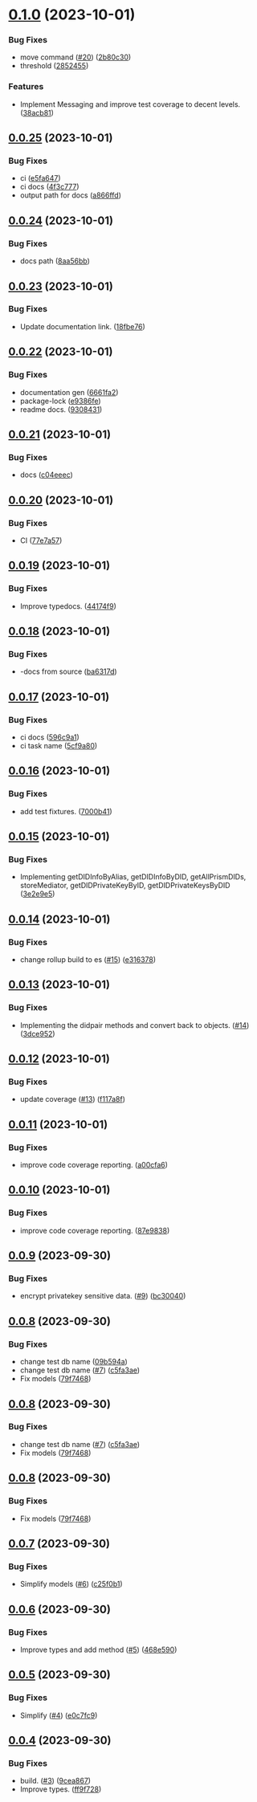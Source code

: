 # [0.1.0](https://github.com/elribonazo/pluto-encrypted/compare/v0.0.25...v0.1.0) (2023-10-01)


### Bug Fixes

* move command ([#20](https://github.com/elribonazo/pluto-encrypted/issues/20)) ([2b80c30](https://github.com/elribonazo/pluto-encrypted/commit/2b80c304c68725584f0c2f0b1e29222e81ef0842))
* threshold ([2852455](https://github.com/elribonazo/pluto-encrypted/commit/28524554e7a46e0e44daa6fdb911971e66808aaf))


### Features

* Implement Messaging and improve test coverage to decent levels. ([38acb81](https://github.com/elribonazo/pluto-encrypted/commit/38acb81bea559598131dd9991c973af5a9b4d936))

## [0.0.25](https://github.com/elribonazo/pluto-encrypted/compare/v0.0.24...v0.0.25) (2023-10-01)


### Bug Fixes

* ci ([e5fa647](https://github.com/elribonazo/pluto-encrypted/commit/e5fa647d7f2e3b2998ff2776fc09247c85098d9a))
* ci docs ([4f3c777](https://github.com/elribonazo/pluto-encrypted/commit/4f3c7774c64e35c1689d67398ed1af29b1348d6b))
* output path for docs ([a866ffd](https://github.com/elribonazo/pluto-encrypted/commit/a866ffd6112dc52ee538de78e842edee75a0ea09))

## [0.0.24](https://github.com/elribonazo/pluto-encrypted/compare/v0.0.23...v0.0.24) (2023-10-01)


### Bug Fixes

* docs path ([8aa56bb](https://github.com/elribonazo/pluto-encrypted/commit/8aa56bb1e1418d6753ee123acabda52f1ef10c50))

## [0.0.23](https://github.com/elribonazo/pluto-encrypted/compare/v0.0.22...v0.0.23) (2023-10-01)


### Bug Fixes

* Update documentation link. ([18fbe76](https://github.com/elribonazo/pluto-encrypted/commit/18fbe7663f20a8fbb9c3a538064958569fd08ac1))

## [0.0.22](https://github.com/elribonazo/pluto-encrypted/compare/v0.0.21...v0.0.22) (2023-10-01)


### Bug Fixes

* documentation gen ([6661fa2](https://github.com/elribonazo/pluto-encrypted/commit/6661fa20221d76e86cb172e0a2f1ab343ab68f4e))
* package-lock ([e9386fe](https://github.com/elribonazo/pluto-encrypted/commit/e9386fe7f607fc8e2f369b13ac4dd63e21e4e0f9))
* readme docs. ([9308431](https://github.com/elribonazo/pluto-encrypted/commit/9308431675f11f2f857633c203ded08225e4d808))

## [0.0.21](https://github.com/elribonazo/pluto-encrypted/compare/v0.0.20...v0.0.21) (2023-10-01)


### Bug Fixes

* docs ([c04eeec](https://github.com/elribonazo/pluto-encrypted/commit/c04eeec38e3667337f06d39bdb9ffdfef172754a))

## [0.0.20](https://github.com/elribonazo/pluto-encrypted/compare/v0.0.19...v0.0.20) (2023-10-01)


### Bug Fixes

* CI ([77e7a57](https://github.com/elribonazo/pluto-encrypted/commit/77e7a57ff2f6353db4852515f17ab5371efa0d54))

## [0.0.19](https://github.com/elribonazo/pluto-encrypted/compare/v0.0.18...v0.0.19) (2023-10-01)


### Bug Fixes

* Improve typedocs. ([44174f9](https://github.com/elribonazo/pluto-encrypted/commit/44174f9892c9ca9352f7c8e0b12a078819f105a6))

## [0.0.18](https://github.com/elribonazo/pluto-encrypted/compare/v0.0.17...v0.0.18) (2023-10-01)


### Bug Fixes

* -docs from source ([ba6317d](https://github.com/elribonazo/pluto-encrypted/commit/ba6317d436a9103cbf2cc47ab5d1a7abc7b10095))

## [0.0.17](https://github.com/elribonazo/pluto-encrypted/compare/v0.0.16...v0.0.17) (2023-10-01)


### Bug Fixes

* ci docs ([596c9a1](https://github.com/elribonazo/pluto-encrypted/commit/596c9a1a358d7f1e9481fc7dcda65029cb865f05))
* ci task name ([5cf9a80](https://github.com/elribonazo/pluto-encrypted/commit/5cf9a800819dd02cf2d9c9ef5474a748e2dcf54d))

## [0.0.16](https://github.com/elribonazo/pluto-encrypted/compare/v0.0.15...v0.0.16) (2023-10-01)


### Bug Fixes

* add test fixtures. ([7000b41](https://github.com/elribonazo/pluto-encrypted/commit/7000b41ddca1d956576975ff70311e5375e299f2))

## [0.0.15](https://github.com/elribonazo/pluto-encrypted/compare/v0.0.14...v0.0.15) (2023-10-01)


### Bug Fixes

* Implementing getDIDInfoByAlias, getDIDInfoByDID, getAllPrismDIDs, storeMediator, getDIDPrivateKeyByID, getDIDPrivateKeysByDID ([3e2e9e5](https://github.com/elribonazo/pluto-encrypted/commit/3e2e9e56ff76432801e39e4ed3c037a86157c0d1))

## [0.0.14](https://github.com/elribonazo/pluto-encrypted/compare/v0.0.13...v0.0.14) (2023-10-01)


### Bug Fixes

* change rollup build to es ([#15](https://github.com/elribonazo/pluto-encrypted/issues/15)) ([e316378](https://github.com/elribonazo/pluto-encrypted/commit/e316378b3e496aa67af6c8a3046ff1c445f05252))

## [0.0.13](https://github.com/elribonazo/pluto-encrypted/compare/v0.0.12...v0.0.13) (2023-10-01)


### Bug Fixes

* Implementing the didpair methods and convert back to objects. ([#14](https://github.com/elribonazo/pluto-encrypted/issues/14)) ([3dce952](https://github.com/elribonazo/pluto-encrypted/commit/3dce952ec56f4eadf378ba25d718241ecf1085d5))

## [0.0.12](https://github.com/elribonazo/pluto-encrypted/compare/v0.0.11...v0.0.12) (2023-10-01)


### Bug Fixes

* update coverage ([#13](https://github.com/elribonazo/pluto-encrypted/issues/13)) ([f117a8f](https://github.com/elribonazo/pluto-encrypted/commit/f117a8fb7ea7db0c22480d9a2e85b39471b53603))

## [0.0.11](https://github.com/elribonazo/pluto-encrypted/compare/v0.0.10...v0.0.11) (2023-10-01)


### Bug Fixes

* improve code coverage reporting. ([a00cfa6](https://github.com/elribonazo/pluto-encrypted/commit/a00cfa631ce0074ac00989fb83af7cb8a8fc14b5))

## [0.0.10](https://github.com/elribonazo/pluto-encrypted/compare/v0.0.9...v0.0.10) (2023-10-01)


### Bug Fixes

* improve code coverage reporting. ([87e9838](https://github.com/elribonazo/pluto-encrypted/commit/87e9838202806bf25671b386ffa3c2ae8e54e094))

## [0.0.9](https://github.com/elribonazo/pluto-encrypted/compare/v0.0.8...v0.0.9) (2023-09-30)


### Bug Fixes

* encrypt privatekey sensitive data. ([#9](https://github.com/elribonazo/pluto-encrypted/issues/9)) ([bc30040](https://github.com/elribonazo/pluto-encrypted/commit/bc3004022e5c22e6b90b2970e8a58b9529841785))

## [0.0.8](https://github.com/elribonazo/pluto-encrypted/compare/v0.0.7...v0.0.8) (2023-09-30)


### Bug Fixes

* change test db name ([09b594a](https://github.com/elribonazo/pluto-encrypted/commit/09b594a2083e0ec6a757a483cb38d6be5bd03e47))
* change test db name ([#7](https://github.com/elribonazo/pluto-encrypted/issues/7)) ([c5fa3ae](https://github.com/elribonazo/pluto-encrypted/commit/c5fa3ae142c1362f8c2e96048117e8ac3cd5071a))
* Fix models ([79f7468](https://github.com/elribonazo/pluto-encrypted/commit/79f7468c0632f7cb73359eb69fcedc5426246274))

## [0.0.8](https://github.com/elribonazo/pluto-encrypted/compare/v0.0.7...v0.0.8) (2023-09-30)


### Bug Fixes

* change test db name ([#7](https://github.com/elribonazo/pluto-encrypted/issues/7)) ([c5fa3ae](https://github.com/elribonazo/pluto-encrypted/commit/c5fa3ae142c1362f8c2e96048117e8ac3cd5071a))
* Fix models ([79f7468](https://github.com/elribonazo/pluto-encrypted/commit/79f7468c0632f7cb73359eb69fcedc5426246274))

## [0.0.8](https://github.com/elribonazo/pluto-encrypted/compare/v0.0.7...v0.0.8) (2023-09-30)


### Bug Fixes

* Fix models ([79f7468](https://github.com/elribonazo/pluto-encrypted/commit/79f7468c0632f7cb73359eb69fcedc5426246274))

## [0.0.7](https://github.com/elribonazo/pluto-encrypted/compare/v0.0.6...v0.0.7) (2023-09-30)


### Bug Fixes

* Simplify models ([#6](https://github.com/elribonazo/pluto-encrypted/issues/6)) ([c25f0b1](https://github.com/elribonazo/pluto-encrypted/commit/c25f0b11cfd0833de04e1be0a4f0b4ffa733353e))

## [0.0.6](https://github.com/elribonazo/pluto-encrypted/compare/v0.0.5...v0.0.6) (2023-09-30)


### Bug Fixes

* Improve types and add method ([#5](https://github.com/elribonazo/pluto-encrypted/issues/5)) ([468e590](https://github.com/elribonazo/pluto-encrypted/commit/468e5909d7ea7b8c60b37c83e8a509ff1af5022b))

## [0.0.5](https://github.com/elribonazo/pluto-encrypted/compare/v0.0.4...v0.0.5) (2023-09-30)


### Bug Fixes

* Simplify ([#4](https://github.com/elribonazo/pluto-encrypted/issues/4)) ([e0c7fc9](https://github.com/elribonazo/pluto-encrypted/commit/e0c7fc9138d0717ee18a5dab34b41ca0e5cb4998))

## [0.0.4](https://github.com/elribonazo/pluto-encrypted/compare/v0.0.3...v0.0.4) (2023-09-30)


### Bug Fixes

* build. ([#3](https://github.com/elribonazo/pluto-encrypted/issues/3)) ([9cea867](https://github.com/elribonazo/pluto-encrypted/commit/9cea867270a132e41af283bd7b9f9dabc194cca0))
* Improve types. ([ff9f728](https://github.com/elribonazo/pluto-encrypted/commit/ff9f7283d085335bd08f73ec9fdfaf1d3ba2377e))
